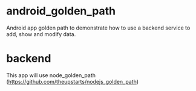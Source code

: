 # android_golden_path
Android app golden path to demonstrate how to use a backend service to add, show and modify data.

# backend
This app will use node_golden_path (https://github.com/theupstarts/nodejs_golden_path)
